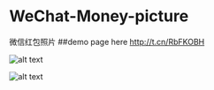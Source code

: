 # WeChat-Money-picture
微信红包照片
##demo page here
http://t.cn/RbFKOBH

![alt text](http://ww2.sinaimg.cn/mw1024/74d94e2egw1f0nrdg93blj21kw0t6wkn.jpg)

![alt text](http://ww3.sinaimg.cn/mw1024/74d94e2egw1f0nrdjf6qyj21kw0ta0yq.jpg)

